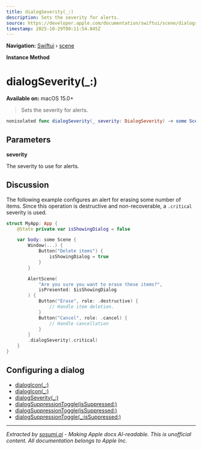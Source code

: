 ```yaml
---
title: dialogSeverity(_:)
description: Sets the severity for alerts.
source: https://developer.apple.com/documentation/swiftui/scene/dialogseverity(_:)
timestamp: 2025-10-29T00:11:54.845Z
---
```


**Navigation:** [Swiftui](/documentation/swiftui) › [scene](/documentation/swiftui/scene)

**Instance Method**

# dialogSeverity(_:)

**Available on:** macOS 15.0+

> Sets the severity for alerts.

```swift
nonisolated func dialogSeverity(_ severity: DialogSeverity) -> some Scene
```

## Parameters

**severity**

The severity to use for alerts.



## Discussion

The following example configures an alert for erasing some number of items. Since this operation is destructive and non-recoverable, a `.critical` severity is used.

```swift
struct MyApp: App {
    @State private var isShowingDialog = false

    var body: some Scene {
        Window(...) {
            Button("Delete items") {
                isShowingDialog = true
            }
        }

        AlertScene(
            "Are you sure you want to erase these items?",
            isPresented: $isShowingDialog
        ) {
            Button("Erase", role: .destructive) {
                // Handle item deletion.
            }
            Button("Cancel", role: .cancel) {
                // Handle cancellation
            }
        }
        .dialogSeverity(.critical)
    }
}
```

## Configuring a dialog

- [dialogIcon(_:)](/documentation/swiftui/view/dialogicon(_:))
- [dialogIcon(_:)](/documentation/swiftui/scene/dialogicon(_:))
- [dialogSeverity(_:)](/documentation/swiftui/view/dialogseverity(_:))
- [dialogSuppressionToggle(isSuppressed:)](/documentation/swiftui/view/dialogsuppressiontoggle(issuppressed:))
- [dialogSuppressionToggle(isSuppressed:)](/documentation/swiftui/scene/dialogsuppressiontoggle(issuppressed:))
- [dialogSuppressionToggle(_:isSuppressed:)](/documentation/swiftui/view/dialogsuppressiontoggle(_:issuppressed:))

---

*Extracted by [sosumi.ai](https://sosumi.ai) - Making Apple docs AI-readable.*
*This is unofficial content. All documentation belongs to Apple Inc.*
